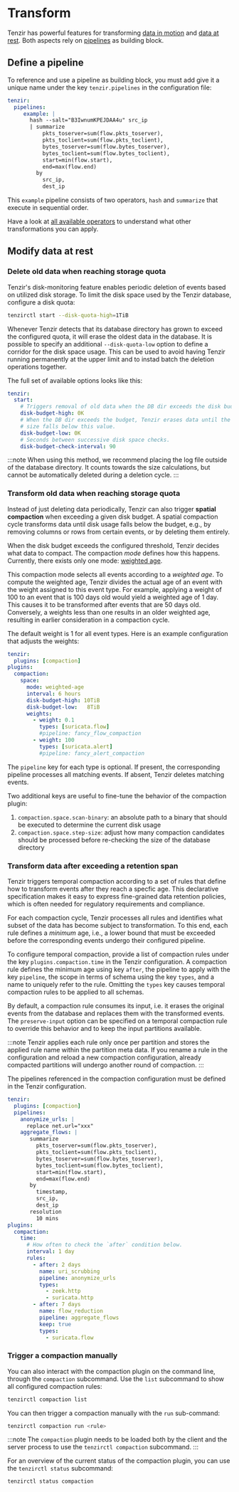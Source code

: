 # Transform

Tenzir has powerful features for transforming [data in
motion](#modify-data-in-motion) and [data at rest](#modify-data-at-rest). Both
aspects rely on [pipelines](../../understand/pipelines.md) as building
block.

## Define a pipeline

To reference and use a pipeline as building block, you must add give it a unique
name under the key `tenzir.pipelines` in the configuration file:

```yaml
tenzir:
  pipelines:
     example: |
       hash --salt="B3IwnumKPEJDAA4u" src_ip
       | summarize 
           pkts_toserver=sum(flow.pkts_toserver),
           pkts_toclient=sum(flow.pkts_toclient),
           bytes_toserver=sum(flow.bytes_toserver),
           bytes_toclient=sum(flow.bytes_toclient),
           start=min(flow.start),
           end=max(flow.end)
         by
           src_ip,
           dest_ip
```

This `example` pipeline consists of two operators, `hash` and `summarize` that
execute in sequential order.

Have a look at [all available
operators](../../understand/operators/README.md) to understand what
other transformations you can apply.

## Modify data at rest

### Delete old data when reaching storage quota

Tenzir's disk-monitoring feature enables periodic deletion of events based on
utilized disk storage. To limit the disk space used by the Tenzir database,
configure a disk quota:

```bash
tenzirctl start --disk-quota-high=1TiB
```

Whenever Tenzir detects that its database directory has grown to exceed the
configured quota, it will erase the oldest data in the database. It is possible
to specify an additional `--disk-quota-low` option to define a corridor for
the disk space usage. This can be used to avoid having Tenzir running
permanently at the upper limit and to instad batch the deletion operations
together.

The full set of available options looks like this:

```yaml
tenzir:
  start:
    # Triggers removal of old data when the DB dir exceeds the disk budget.
    disk-budget-high: 0K
    # When the DB dir exceeds the budget, Tenzir erases data until the directory
    # size falls below this value.
    disk-budget-low: 0K
    # Seconds between successive disk space checks.
    disk-budget-check-interval: 90
```

:::note
When using this method, we recommend placing the log file outside of the
database directory. It counts towards the size calculations, but cannot be
automatically deleted during a deletion cycle.
:::

### Transform old data when reaching storage quota

Instead of just deleting data periodically, Tenzir can also trigger **spatial
compaction** when exceeding a given disk budget. A spatial compaction cycle
transforms data until disk usage falls below the budget, e.g., by removing
columns or rows from certain events, or by deleting them entirely.

When the disk budget exceeds the configured threshold, Tenzir decides what data
to compact. The compaction *mode* defines how this happens. Currently, there
exists only one mode: [weighted age](#weighted-age).

This compaction mode selects all events according to a *weighted age*. To
compute the weighted age, Tenzir divides the actual age of an event with the
weight assigned to this event type. For example, applying a weight of 100 to an
event that is 100 days old would yield a weighted age of 1 day. This causes it
to be transformed after events that are 50 days old. Conversely, a weights less
than one results in an older weighted age, resulting in earlier consideration in
a compaction cycle.

The default weight is 1 for all event types. Here is an example configuration
that adjusts the weights:

```yaml
tenzir:
  plugins: [compaction]
plugins:
  compaction:
    space:
      mode: weighted-age
      interval: 6 hours
      disk-budget-high: 10TiB
      disk-budget-low:   8TiB
      weights:
        - weight: 0.1
          types: [suricata.flow]
          #pipeline: fancy_flow_compaction
        - weight: 100
          types: [suricata.alert]
          #pipeline: fancy_alert_compaction
```

The `pipeline` key for each type is optional. If present, the corresponding
pipeline processes all matching events. If absent, Tenzir deletes matching
events.

Two additional keys are useful to fine-tune the behavior of the compaction
plugin:

1. `compaction.space.scan-binary`: an absolute path to a binary that should be
   executed to determine the current disk usage
2. `compaction.space.step-size`: adjust how many compaction candidates should be
   processed before re-checking the size of the database directory

### Transform data after exceeding a retention span

Tenzir triggers temporal compaction according to a set of rules that define how
to transform events after they reach a specfic age. This declarative
specification makes it easy to express fine-grained data retention policies,
which is often needed for regulatory requirements and compliance.

For each compaction cycle, Tenzir processes all rules and identifies what subset
of the data has become subject to transformation. To this end, each rule
defines a *minimum* age, i.e., a lower bound that must be exceeded before the
corresponding events undergo their configured pipeline.

To configure temporal compaction, provide a list of compaction rules under the
key `plugins.compaction.time` in the Tenzir configuration. A compaction rule
defines the minimum age using key `after`, the pipeline to apply with the
key `pipeline`, the scope in terms of schema using the key `types`, and a name
to uniquely refer to the rule. Omitting the `types` key causes temporal
compaction rules to be applied to all schemas.

By default, a compaction rule consumes its input, i.e. it erases the original
events from the database and replaces them with the transformed events. The
`preserve-input` option can be specified on a temporal compaction rule to override
this behavior and to keep the input partitions available.

:::note
Tenzir applies each rule only once per partition and stores the applied rule
name within the partition meta data. If you rename a rule in the configuration
and reload a new compaction configuration, already compacted partitions will
undergo another round of compaction.
:::

The pipelines referenced in the compaction configuration must be defined in the
Tenzir configuration.

```yaml
tenzir:
  plugins: [compaction]
  pipelines:
    anonymize_urls: |
      replace net.url="xxx"
    aggregate_flows: |
       summarize 
         pkts_toserver=sum(flow.pkts_toserver),
         pkts_toclient=sum(flow.pkts_toclient),
         bytes_toserver=sum(flow.bytes_toserver),
         bytes_toclient=sum(flow.bytes_toclient),
         start=min(flow.start),
         end=max(flow.end)
       by
         timestamp,
         src_ip,
         dest_ip
       resolution
         10 mins
plugins:
  compaction:
    time:
      # How often to check the `after` condition below.
      interval: 1 day
      rules:
        - after: 2 days
          name: uri_scrubbing
          pipeline: anonymize_urls
          types:
            - zeek.http
            - suricata.http
        - after: 7 days
          name: flow_reduction
          pipeline: aggregate_flows
          keep: true
          types:
            - suricata.flow
```

### Trigger a compaction manually

You can also interact with the compaction plugin on the command line, through
the `compaction` subcommand. Use the `list` subcommand to show all configured
compaction rules:

```bash
tenzirctl compaction list
```

You can then trigger a compaction manually with the `run` sub-command:

```bash
tenzirctl compaction run <rule>
```

:::note
The `compaction` plugin needs to be loaded both by the client and the server
process to use the `tenzirctl compaction` subcommand.
:::

For an overview of the current status of the compaction plugin, you can use the
`tenzirctl status` subcommand:

```bash
tenzirctl status compaction
```
